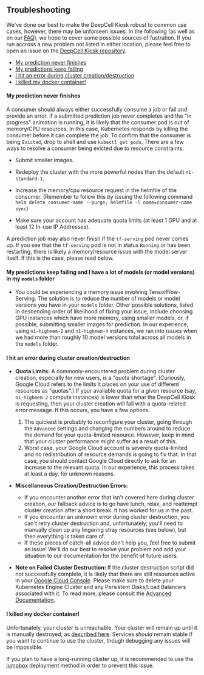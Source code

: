 ## Troubleshooting

We've done our best to make the DeepCell Kiosk robust to common use cases, however, there may be unforseen issues. In the following (as well as on our [FAQ](http://www.deepcell.org/faq)), we hope to cover some possible sources of fustration. If you run accross a new problem not listed in either location, please feel free to open an issue on the [DeepCell Kiosk repository](`https://www.github.com/vanvalenlab/kiosk`).

* [My prediction never finishes](#ttoc1)
* [My predictions keep failing](#ttoc2)
* [I hit an error during cluster creation/destruction](#ttoc3)
* [I killed my docker container!](#ttoc4)

<a name="ttoc1"></a>
#### My prediction never finishes

A consumer should always either successfully consume a job or fail and provide an error. If a submitted prediction job never completes and the "in progress" animation is running, it is likely that the consumer pod is out of memory/CPU resources. In this case, Kubernetes responds by killing the consumer before it can complete the job. To confirm that the consumer is being `Evicted`, drop to shell and use `kubectl get pods`. There are a few ways to resolve a consumer being evicted due to resource constraints:

* Submit smaller images.

* Redeploy the cluster with the more powerful nodes than the default `n1-standard-1`.

* Increase the memory/cpu resource request in the helmfile of the consumer. (Remember to follow this by issuing the following command `helm delete consumer-name --purge; helmfile -l name=consumer-name sync`)

* Make sure your account has adequate quota limits (at least 1 GPU and at least 12 In-use IP Addresses).

A prediction job may also never finish if the `tf-serving` pod never comes up. If you see that the `tf-serving` pod is not in status `Running` or has been restarting, there is likely a memory/resource issue with the model server itself. If this is the case, please read below.

<a name="ttoc2"></a>
#### My predictions keep failing and I have a lot of models (or model versions) in my `models` folder

- You could be experiencing a memory issue involving TensorFlow-Serving. The solution is to reduce the number of models or model versions you have in your `models` folder. Other possible solutions, listed in descending order of likelihood of fixing your issue, include choosing GPU instances which have more memory, using smaller models, or, if possible, submitting smaller images for prediction. In our experience, using `n1-highmem-2` and `n1-highmem-4` instances, we ran into issues when we had more than roughly 10 model versions total across all models in the `models` folder.

<a name="ttoc3"></a>
#### I hit an error during cluster creation/destruction

- <b>Quota Limits:</b> A commonly-encountered problem during cluster creation, especially for new users, is a "quota shortage". (Curiously, Google Cloud refers to the limits it places on your use of different resources as "quotas".) If your available quota for a given resource (say, `n1-highmem-2` compute instances) is lower than what the DeepCell Kiosk is requesting, then your cluster creation will fail with a quota-related error message. If this occurs, you have a few options.
	1. The quickest is probably to reconfigure your cluster, going through the `Advanced` settings and changing the numbers around to reduce the demand for your quota-limited resource. However, keep in mind that your cluster performance might suffer as a result of this.
	2. Worst case, your Google Cloud account is severely quota-limited and no redistribution of resource demands is going to fix that. In that case, you should contact Google Cloud directly to ask for an increase to the relevant quota. In our experience, this process takes at least a day, for unknown reasons.

- <b>Miscellaneous Creation/Destruction Errors:</b>
	* If you encounter another error that isn't covered here during cluster creation, our fallback advice is to go have lunch, relax, and reattempt cluster creation after a short break. It has worked for us in the past.
	* If you encounter an unknown error during cluster destruction, you can't retry cluster destruction and, unfortunately, you'll need to manually clean up any lingering stray resources (see below), but then everything is taken care of.
	* If these pieces of catch-all advice don't help you, feel free to submit an issue! We'll do our best to resolve your problem and add your situation to our documentation for the benefit of future users.

- <b>Note on Failed Cluster Destruction:</b> If the cluster destruction script did not successfully complete, it is likely that there are still resources active in your [Google Cloud Console](https://console.cloud.google.com).  Please make sure to delete your Kubernetes Engine Cluster and any Persistent Disks/Load Balancers associated with it. To read more, please consult the [Advanced Documentation](ADVANCED_DOCUMENTATION.md#failcd).

<a name="ttoc4"></a>
#### I killed my docker container!

Unfortunately, your cluster is unreachable. Your cluster will remain up until it is manually destroyed, as [described here](ADVANCED_DOCUMENTATION.md#failcd). Services *should* remain stable if you want to continue to use the cluster, though debugging any issues will be impossible.

If you plan to have a long-running cluster up, it is recommended to use the [jumpbox](ADVANCED_DOCUMENTATION.md#jumpbox) deployment method in order to prevent this issue.
